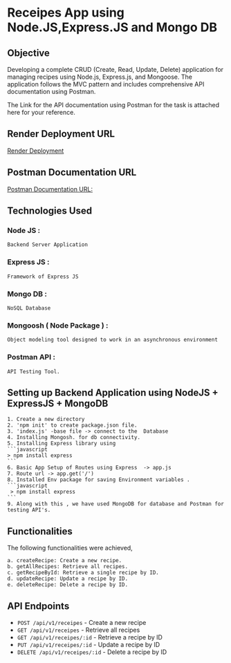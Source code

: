 # Receipes App using Node.JS,Express.JS and Mongo DB



## Objective

Developing a complete CRUD (Create, Read, Update, Delete) application for managing recipes using Node.js, Express.js, and Mongoose. The application follows the MVC pattern and includes comprehensive API documentation using Postman.

The Link for the API documentation using Postman for the task is attached here for your reference.

## Render Deployment URL 

[Render Deployment](https://receipesappzenclasstask.onrender.com)

## Postman Documentation URL
[Postman Documentation URL:](https://documenter.getpostman.com/view/38692959/2sAYBSkYvH)

## Technologies Used

### Node JS : 
    Backend Server Application
### Express JS :
    Framework of Express JS
### Mongo DB : 
    NoSQL Database
### Mongoosh ( Node Package ) :
    Object modeling tool designed to work in an asynchronous environment
### Postman API :
    API Testing Tool.

## Setting up Backend Application using NodeJS + ExpressJS + MongoDB

    1. Create a new directory
    2. 'npm init' to create package.json file.
    3. 'index.js' -base file -> connect to the  Database
    4. Installing Mongosh. for db connectivity.
    5. Installing Express library using
    ```javascript
    > npm install express
    ```
    6. Basic App Setup of Routes using Express  -> app.js
    7. Route url -> app.get('/')
    8. Installed Env package for saving Environment variables . 
    ```javascript
     > npm install express
    ```
    9. Along with this , we have used MongoDB for database and Postman for testing API's. 
    



## Functionalities

  The following functionalities were achieved,

    a. createRecipe: Create a new recipe.
    b. getAllRecipes: Retrieve all recipes.
    c. getRecipeById: Retrieve a single recipe by ID.
    d. updateRecipe: Update a recipe by ID.
    e. deleteRecipe: Delete a recipe by ID.

## API Endpoints

- `POST /api/v1/receipes` - Create a new recipe
- `GET /api/v1/receipes` - Retrieve all recipes
- `GET /api/v1/receipes/:id` - Retrieve a recipe by ID
- `PUT /api/v1/receipes/:id` - Update a recipe by ID
- `DELETE /api/v1/receipes/:id` - Delete a recipe by ID
